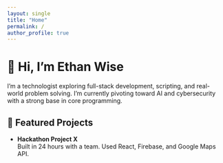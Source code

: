 ```yaml
---
layout: single
title: "Home"
permalink: /
author_profile: true
---
```


# 👋 Hi, I’m Ethan Wise

I’m a technologist exploring full-stack development, scripting, and real-world problem solving. I’m currently pivoting toward AI and cybersecurity with a strong base in core programming.

## 🚀 Featured Projects

- **Hackathon Project X**  
  Built in 24 hours with a team. Used React, Firebase, and Google Maps API.  

